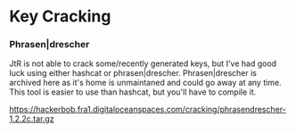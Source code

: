 # Key Cracking

### Phrasen|drescher 
JtR is not able to crack some/recently generated keys, but I've had good luck
using either hashcat or phrasen|drescher.  Phrasen|drescher is archived here as 
it's home is unmaintaned and could go away at any time.  This tool is easier
to use than hashcat, but you'll have to compile it.

https://hackerbob.fra1.digitaloceanspaces.com/cracking/phrasendrescher-1.2.2c.tar.gz
